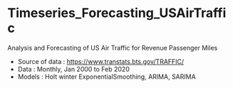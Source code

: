 # Timeseries_Forecasting_USAirTraffic
Analysis and Forecasting of US Air Traffic for Revenue Passenger Miles </br>
* Source of data : https://www.transtats.bts.gov/TRAFFIC/ </br>
* Data : Monthly, Jan 2000 to Feb 2020 </br>
* Models : Holt winter ExponentialSmoothing, ARIMA, SARIMA </br>
